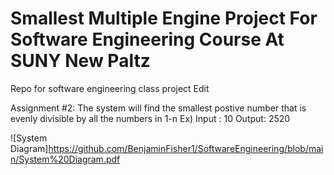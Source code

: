 # Smallest Multiple Engine Project For Software Engineering Course At SUNY New Paltz
Repo for software engineering class project
Edit

Assignment #2: The system will find the smallest postive number that is evenly divisible by all the numbers in 1-n
  Ex) Input : 10
      Output: 2520 

![System Diagram]https://github.com/BenjaminFisher1/SoftwareEngineering/blob/main/System%20Diagram.pdf

